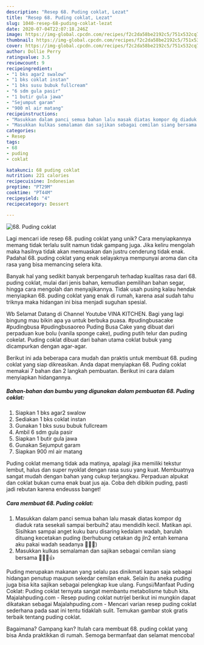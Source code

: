 ```yaml
---
description: "Resep 68. Puding coklat, Lezat"
title: "Resep 68. Puding coklat, Lezat"
slug: 1040-resep-68-puding-coklat-lezat
date: 2020-07-04T22:07:18.246Z
image: https://img-global.cpcdn.com/recipes/f2c2da58be2192c5/751x532cq70/68-puding-coklat-foto-resep-utama.jpg
thumbnail: https://img-global.cpcdn.com/recipes/f2c2da58be2192c5/751x532cq70/68-puding-coklat-foto-resep-utama.jpg
cover: https://img-global.cpcdn.com/recipes/f2c2da58be2192c5/751x532cq70/68-puding-coklat-foto-resep-utama.jpg
author: Dollie Perry
ratingvalue: 3.5
reviewcount: 9
recipeingredient:
- "1 bks agar2 swalow"
- "1 bks coklat instan"
- "1 bks susu bubuk fullcream"
- "6 sdm gula pasir"
- "1 butir gula jawa"
- "Sejumput garam"
- "900 ml air matang"
recipeinstructions:
- "Masukkan dalam panci semua bahan lalu masak diatas kompor dg diaduk rata sesekali sampai berbuih2 atau mendidih kecil. Matikan api. Sisihkan sampai anget kuku baru disaring kedalam wadah, barulah dituang kecetakan puding (berhubung cetakan dg jln2 entah kemana aku pakai wadah seadanya 🙏😂🤭)"
- "Masukkan kulkas semalaman dan sajikan sebagai cemilan siang bersama 👩‍👧‍👧👍"
categories:
- Resep
tags:
- 68
- puding
- coklat

katakunci: 68 puding coklat 
nutrition: 221 calories
recipecuisine: Indonesian
preptime: "PT29M"
cooktime: "PT44M"
recipeyield: "4"
recipecategory: Dessert

---
```



![68. Puding coklat](https://img-global.cpcdn.com/recipes/f2c2da58be2192c5/751x532cq70/68-puding-coklat-foto-resep-utama.jpg)

Lagi mencari ide resep 68. puding coklat yang unik? Cara menyiapkannya memang tidak terlalu sulit namun tidak gampang juga. Jika keliru mengolah maka hasilnya tidak akan memuaskan dan justru cenderung tidak enak. Padahal 68. puding coklat yang enak selayaknya mempunyai aroma dan cita rasa yang bisa memancing selera kita.

Banyak hal yang sedikit banyak berpengaruh terhadap kualitas rasa dari 68. puding coklat, mulai dari jenis bahan, kemudian pemilihan bahan segar, hingga cara mengolah dan menyajikannya. Tidak usah pusing kalau hendak menyiapkan 68. puding coklat yang enak di rumah, karena asal sudah tahu triknya maka hidangan ini bisa menjadi suguhan spesial.

Wb Selamat Datang di Channel Youtube VINA KITCHEN. Bagi yang lagi bingung mau bikin apa ya untuk berbuka puasa. #pudingbusacake #pudingbusa #pudingbusaoreo Puding Busa Cake yang dibuat dari perpaduan kue bolu (vanila sponge cake), puding putih telur dan puding cokelat. Puding coklat dibuat dari bahan utama coklat bubuk yang dicampurkan dengan agar-agar.


Berikut ini ada beberapa cara mudah dan praktis untuk membuat 68. puding coklat yang siap dikreasikan. Anda dapat menyiapkan 68. Puding coklat memakai 7 bahan dan 2 langkah pembuatan. Berikut ini cara dalam menyiapkan hidangannya.

<!--inarticleads1-->

##### Bahan-bahan dan bumbu yang digunakan dalam pembuatan 68. Puding coklat:

1. Siapkan 1 bks agar2 swalow
1. Sediakan 1 bks coklat instan
1. Gunakan 1 bks susu bubuk fullcream
1. Ambil 6 sdm gula pasir
1. Siapkan 1 butir gula jawa
1. Gunakan Sejumput garam
1. Siapkan 900 ml air matang


Puding coklat memang tidak ada matinya, apalagi jika memiliki tekstur lembut, halus dan super nyoklat dengan rasa susu yang kuat. Membuatnya sangat mudah dengan bahan yang cukup terjangkau. Perpaduan alpukat dan coklat bukan cuma enak buat jus aja. Coba deh dibikin puding, pasti jadi rebutan karena endeusss banget! 

<!--inarticleads2-->

##### Cara membuat 68. Puding coklat:

1. Masukkan dalam panci semua bahan lalu masak diatas kompor dg diaduk rata sesekali sampai berbuih2 atau mendidih kecil. Matikan api. Sisihkan sampai anget kuku baru disaring kedalam wadah, barulah dituang kecetakan puding (berhubung cetakan dg jln2 entah kemana aku pakai wadah seadanya 🙏😂🤭)
1. Masukkan kulkas semalaman dan sajikan sebagai cemilan siang bersama 👩‍👧‍👧👍


Puding merupakan makanan yang selalu pas dinikmati kapan saja sebagai hidangan penutup maupun sekedar cemilan enak. Selain itu aneka puding juga bisa kita sajikan sebagai pelengkap kue ulang. Fungsi/Manfaat Puding Coklat: Puding coklat ternyata sangat membantu metabolisme tubuh kita. Majalahpuding.com - Resep puding coklat nutrijel berikut ini mungkin dapat dikatakan sebagai Majalahpuding.com - Mencari varian resep puding coklat sederhana pada saat ini tentu tidaklah sulit. Temukan gambar stok gratis terbaik tentang puding coklat. 

Bagaimana? Gampang kan? Itulah cara membuat 68. puding coklat yang bisa Anda praktikkan di rumah. Semoga bermanfaat dan selamat mencoba!
